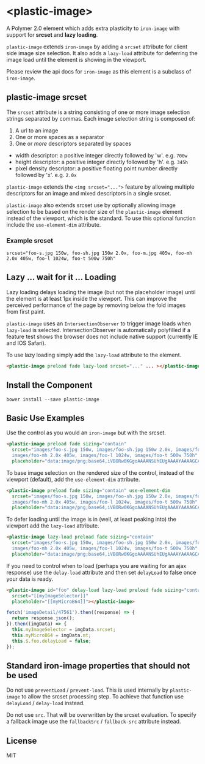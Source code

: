 # \<plastic-image\>

A Polymer 2.0 element which adds extra plasticity to `iron-image` with support for **srcset** and 
**lazy loading**.

`plastic-image` extends `iron-image` by adding a `srcset` attribute for client side image
size selection. It also adds a `lazy-load` attribute for deferring the image load until
the element is showing in the viewport.

Please review the api docs for `iron-image` as this element is a subclass of `iron-image`.

## plastic-image srcset 

The `srcset` attribute is a string consisting of one or more image selection strings separated by commas. 
Each image selection string is composed of:

1. A url to an image
2. One or more spaces as a separator
3. One or _more_ descriptors separated by spaces
  - width descriptor: a positive integer directly followed by 'w'. e.g. `700w`
  - height descriptor: a positive integer directly followed by 'h'. e.g. `345h`
  - pixel density descriptor: a positive floating point number directly followed by 'x'. e.g. `2.0x`

`plastic-image` extends the `<img srcset="...">` feature by allowing multiple descriptors for an image
and mixed descriptors in a single srcset.

`plastic-image` also extends srcset use by optionally allowing image selection to be based on the render size of
the `plastic-image` element instead of the viewport, which is the standard.  To use this optional function 
include the `use-element-dim` attribute.

### Example srcset

`srcset="foo-s.jpg 150w, foo-sh.jpg 150w 2.0x, foo-m.jpg 405w, foo-mh 2.0x 405w, foo-l 1024w, foo-t 500w 750h"`

## Lazy ... wait for it ... Loading

Lazy loading delays loading the image (but not the placeholder image) until the element is at least 1px inside the viewport. 
This can improve the perceived performance of the page by removing below the fold images from first paint. 

`plastic-image` uses an `IntersectionObserver` to trigger image loads when `lazy-load` is selected. IntersectionObserver is automatically polyfilled if a feature test shows the browser does not include native support (currently IE and IOS Safari). 

To use lazy loading simply add the `lazy-load` attribute to the element.

```HtML
<plastic-image preload fade lazy-load srcset="..." ... ></plastic-image>
```

## Install the Component

`bower install --save plastic-image`

## Basic Use Examples
Use the control as you would an `iron-image` but with the srcset.

```HTML
<plastic-image preload fade sizing="contain"
  srcset="images/foo-s.jpg 150w, images/foo-sh.jpg 150w 2.0x, images/foo-m.jpg 405w, 
  images/foo-mh 2.0x 405w, images/foo-l 1024w, images/foo-t 500w 750h"
  placeholder="data:image/png;base64,iVBORw0KGgoAAAANSUhEUgAAAAYAAAAGCAYAAADgzO9IAAAAmElEQVQImWNmYGBgSExMzBATE7dSVFT8eO/evTcMDAwMjIFe5iYSIjybL136cunNW56FulIaEoJcfBdY5GWjvJ4/+SJhIcUhwavI5SbIxR+YvzRqH8unx7/Osf8VYpAVEWLgZuO8ljrfbwMDAwMD07u/j/ZYun5f9JfjSfGnHx9dGaCAJcBimwXjZ4Z+HllGn0XbXr+ASQAAi5UxQq88/fsAAAAASUVORK5CYII="></plastic-image>
```

To base image selection on the rendered size of the control, instead of the viewport (default), add the `use-element-dim` attribute.

```HTML
<plastic-image preload fade sizing="contain" use-element-dim
  srcset="images/foo-s.jpg 150w, images/foo-sh.jpg 150w 2.0x, images/foo-m.jpg 405w, 
  images/foo-mh 2.0x 405w, images/foo-l 1024w, images/foo-t 500w 750h"
  placeholder="data:image/png;base64,iVBORw0KGgoAAAANSUhEUgAAAAYAAAAGCAYAAADgzO9IAAAAmElEQVQImWNmYGBgSExMzBATE7dSVFT8eO/evTcMDAwMjIFe5iYSIjybL136cunNW56FulIaEoJcfBdY5GWjvJ4/+SJhIcUhwavI5SbIxR+YvzRqH8unx7/Osf8VYpAVEWLgZuO8ljrfbwMDAwMD07u/j/ZYun5f9JfjSfGnHx9dGaCAJcBimwXjZ4Z+HllGn0XbXr+ASQAAi5UxQq88/fsAAAAASUVORK5CYII="></plastic-image>
```

To defer loading until the image is in (well, at least peaking into) the viewport add the `lazy-load` attribute.

```HTML
<plastic-image lazy-load preload fade sizing="contain"
  srcset="images/foo-s.jpg 150w, images/foo-sh.jpg 150w 2.0x, images/foo-m.jpg 405w, 
  images/foo-mh 2.0x 405w, images/foo-l 1024w, images/foo-t 500w 750h"
  placeholder="data:image/png;base64,iVBORw0KGgoAAAANSUhEUgAAAAYAAAAGCAYAAADgzO9IAAAAmElEQVQImWNmYGBgSExMzBATE7dSVFT8eO/evTcMDAwMjIFe5iYSIjybL136cunNW56FulIaEoJcfBdY5GWjvJ4/+SJhIcUhwavI5SbIxR+YvzRqH8unx7/Osf8VYpAVEWLgZuO8ljrfbwMDAwMD07u/j/ZYun5f9JfjSfGnHx9dGaCAJcBimwXjZ4Z+HllGn0XbXr+ASQAAi5UxQq88/fsAAAAASUVORK5CYII="></plastic-image>
```

If you need to control when to load (perhaps you are waiting for an ajax response) use the `delay-load` attribute and then set `delayLoad` to false once your data is ready.

```HTML
<plastic-image id="foo" delay-load lazy-load preload fade sizing="contain"
  srcset="[[myImageSelector]]"
  placeholder="[[myMicroB64]]"></plastic-image>
```

```Javascript
fetch('imageDetail/47561').then((response) => {
  return response.json();
}).then((imgData) => {
  this.myImageSelector = imgData.srcset;
  this.myMicroB64 = imgData.mt;
  this.$.foo.delayLoad = false;
});
```

## Standard iron-image properties that should not be used
Do not use `preventLoad` / `prevent-load`.  This is used internally by `plastic-image` to allow the srcset processing step.
To achieve that function use `delayLoad` / `delay-load` instead.

Do not use `src`.  That will be overwritten by the srcset evaluation.  To specify a fallback image use
the `fallbackSrc` / `fallback-src` attribute instead.
 
## License

MIT

